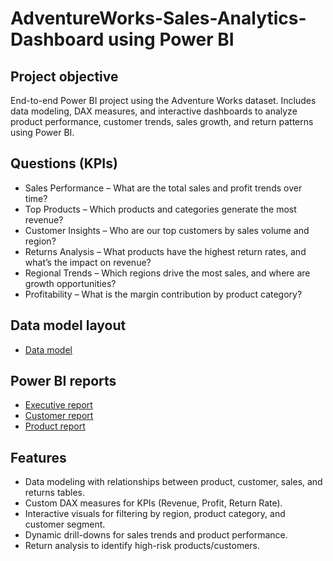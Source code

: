 # AdventureWorks-Sales-Analytics-Dashboard using Power BI
## Project objective
End-to-end Power BI project using the Adventure Works dataset. Includes data modeling, DAX measures, and interactive dashboards to analyze product performance, customer trends, sales growth, and return patterns using Power BI. 

## Questions (KPIs)
- Sales Performance – What are the total sales and profit trends over time?
- Top Products – Which products and categories generate the most revenue?
- Customer Insights – Who are our top customers by sales volume and region?
- Returns Analysis – What products have the highest return rates, and what’s the impact on revenue?
- Regional Trends – Which regions drive the most sales, and where are growth opportunities?
- Profitability – What is the margin contribution by product category?

## Data model layout
- <a href="https://github.com/chidozieagu/DATA-VISUALIZATION-WITH-POWER-BI/blob/2767f4c98db1f77e4e6c384b9a6d8c5e093ace86/Data%20modelling.png">Data model</a>

## Power BI reports
- <a href="https://github.com/chidozieagu/DATA-VISUALIZATION-WITH-POWER-BI/blob/2767f4c98db1f77e4e6c384b9a6d8c5e093ace86/Executive%20dashboard.png">Executive report</a>
- <a href="https://github.com/chidozieagu/DATA-VISUALIZATION-WITH-POWER-BI/blob/2767f4c98db1f77e4e6c384b9a6d8c5e093ace86/Customer%20details.png">Customer report</a>
- <a href="https://github.com/chidozieagu/DATA-VISUALIZATION-WITH-POWER-BI/blob/2767f4c98db1f77e4e6c384b9a6d8c5e093ace86/Product%20details.png">Product report</a>


## Features

- Data modeling with relationships between product, customer, sales, and returns tables.
- Custom DAX measures for KPIs (Revenue, Profit, Return Rate).
- Interactive visuals for filtering by region, product category, and customer segment.
- Dynamic drill-downs for sales trends and product performance.
- Return analysis to identify high-risk products/customers.
